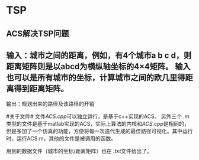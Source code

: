 # TSP
## ACS解决TSP问题

输入：城市之间的距离，例如，有4个城市a b c d，则距离矩阵则是以abcd为横纵轴坐标的4×4矩阵。
     输入也可以是所有城市的坐标，计算城市之间的欧几里得距离得到距离矩阵。
-----------------------------------------------------------------------------------------
输出：规划出来的路径及该路径的开销

#关于文件#
文件*ACS.cpp*可以独立运行，是基于c++实现的ACS。
另外三个 *.m*类型的文件是基于matlab实现的ACS，实际上算法的内核和*ACS.cpp*是相同的，但是多加了一个仿真的功能，方便将每一次迭代生成的最佳路径可视化。其中运行时，运行ACS.m，其他的文件是被调用的函数。

用到的数据文件（城市的坐标/距离矩阵）也在 *.txt*文件给出了。
